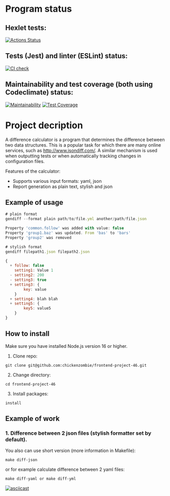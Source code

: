# Program status
## Hexlet tests:
[![Actions Status](https://github.com/chickenzombie/frontend-project-46/workflows/hexlet-check/badge.svg)](https://github.com/chickenzombie/frontend-project-46/actions)

## Tests (Jest) and linter (ESLint) status:
[![CI check](https://github.com/chickenzombie/frontend-project-46/actions/workflows/test.yml/badge.svg)](https://github.com/chickenzombie/frontend-project-46/actions/workflows/test.yml)

## Maintainability and test coverage (both using Codeclimate) status:
[![Maintainability](https://api.codeclimate.com/v1/badges/13bb25d0d01315ffad2c/maintainability)](https://codeclimate.com/github/chickenzombie/frontend-project-46/maintainability)
[![Test Coverage](https://api.codeclimate.com/v1/badges/13bb25d0d01315ffad2c/test_coverage)](https://codeclimate.com/github/chickenzombie/frontend-project-46/test_coverage)

# Project decription
A difference calculator is a program that determines the difference between two data structures. This is a popular task for which there are many online services, such as http://www.jsondiff.com/. A similar mechanism is used when outputting tests or when automatically tracking changes in configuration files.

Features of the calculator:

- Supports various input formats: yaml, json
- Report generation as plain text, stylish and json

## Example of usage
```javascript
# plain format
gendiff --format plain path/to/file.yml another/path/file.json

Property 'common.follow' was added with value: false
Property 'group1.baz' was updated. From 'bas' to 'bars'
Property 'group2' was removed

# stylish format
gendiff filepath1.json filepath2.json

{
  + follow: false
    setting1: Value 1
  - setting2: 200
  - setting3: true
  + setting3: {
        key: value
    }
  + setting4: blah blah
  + setting5: {
        key5: value5
    }
}
```
## How to install
Make sure you have installed Node.js version 16 or higher.
1. Clone repo:
```
git clone git@github.com:chickenzombie/frontend-project-46.git
```
2. Change directory:
```
cd frontend-project-46
```
3. Install packages:
```
install
```

## Example of work
### 1. Difference between 2 json files (stylish formatter set by default).
You also can use short version (more information in Makefile):
```
make diff-json
```
or for example calculate difference between 2 yaml files:
```
make diff-yaml or make diff-yml
```
[![asciicast](https://asciinema.org/a/524141.svg)](https://asciinema.org/a/524141)
